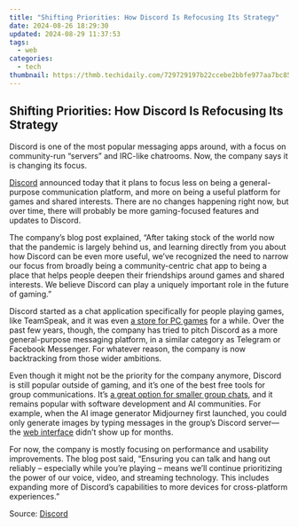 ```yaml
---
title: "Shifting Priorities: How Discord Is Refocusing Its Strategy"
date: 2024-08-26 18:29:30
updated: 2024-08-29 11:37:53
tags:
  - web
categories:
  - tech
thumbnail: https://thmb.techidaily.com/729729197b22ccebe2bbfe977aa7bc85dbf69a72f989ad7aa422cd7f1d76fb4a.jpg
---
```


## Shifting Priorities: How Discord Is Refocusing Its Strategy

Discord is one of the most popular messaging apps around, with a focus on community-run “servers” and IRC-like chatrooms. Now, the company says it is changing its focus.

[Discord](https://extra-lessons.techidaily.com/best-of-the-best-ultimate-list-of-gopro-casings-for-2024/) announced today that it plans to focus less on being a general-purpose communication platform, and more on being a useful platform for games and shared interests. There are no changes happening right now, but over time, there will probably be more gaming-focused features and updates to Discord.

 The company’s blog post explained, “After taking stock of the world now that the pandemic is largely behind us, and learning directly from you about how Discord can be even more useful, we’ve recognized the need to narrow our focus from broadly being a community-centric chat app to being a place that helps people deepen their friendships around games and shared interests. We believe Discord can play a uniquely important role in the future of gaming.”

 Discord started as a chat application specifically for people playing games, like TeamSpeak, and it was even [a store for PC games](https://www.pcgamer.com/the-discord-game-store-is-now-open/) for a while. Over the past few years, though, the company has tried to pitch Discord as a more general-purpose messaging platform, in a similar category as Telegram or Facebook Messenger. For whatever reason, the company is now backtracking from those wider ambitions.

 Even though it might not be the priority for the company anymore, Discord is still popular outside of gaming, and it’s one of the best free tools for group communications. It’s [a great option for smaller group chats](https://youtube-tips.techidaily.com/024-approved-how-to-respond-to-a-youtube-copyright-claim-best-practices/), and it remains popular with software development and AI communities. For example, when the AI image generator Midjourney first launched, you could only generate images by typing messages in the group’s Discord server—the [web interface](https://vp-tips.techidaily.com/new-2024-approved-heaviest-lifting-uavs-the-definitive-top-10/) didn’t show up for months.

 For now, the company is mostly focusing on performance and usability improvements. The blog post said, “Ensuring you can talk and hang out reliably – especially while you’re playing – means we’ll continue prioritizing the power of our voice, video, and streaming technology. This includes expanding more of Discord’s capabilities to more devices for cross-platform experiences.”

 Source: [Discord](https://discord.com/blog/discords-next-chapter)

<ins class="adsbygoogle"
     style="display:block"
     data-ad-format="autorelaxed"
     data-ad-client="ca-pub-7571918770474297"
     data-ad-slot="1223367746"></ins>



<ins class="adsbygoogle"
     style="display:block"
     data-ad-client="ca-pub-7571918770474297"
     data-ad-slot="8358498916"
     data-ad-format="auto"
     data-full-width-responsive="true"></ins>
